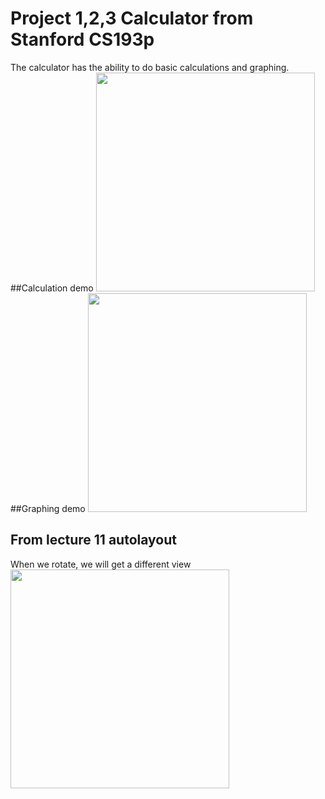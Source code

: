 # Project 1,2,3 Calculator from Stanford CS193p
The calculator has the ability to do basic calculations and graphing.
##Calculation demo
<img src="calculation.gif" width="350">
##Graphing demo
<img src="graphing.gif" width="350">
## From lecture 11 autolayout
When we rotate, we will get a different view
<img src="demo_rotation.gif" width="350">

